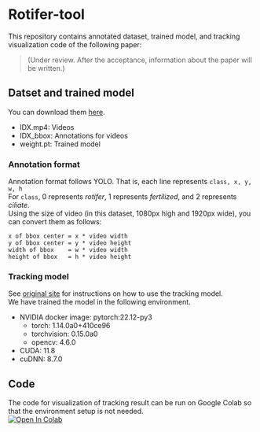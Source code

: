 # Rotifer-tool
This repository contains annotated dataset, trained model, and tracking visualization code of the following paper:
> (Under review. After the acceptance, information about the paper will be written.)

## Datset and trained model
You can download them [here](https://app.box.com/s/7a5l9mkoiciaosx2i7s3wmv743ua3sh2).
- IDX.mp4: Videos
- IDX_bbox: Annotations for videos
- weight.pt: Trained model

### Annotation format
Annotation format follows YOLO. That is, each line represents ```class, x, y, w, h```  
For ```class```, 0 represents _rotifer_, 1 represents _fertilized_, and 2 represents _ciliate_.  
Using the size of video (in this dataset, 1080px high and 1920px wide), you can convert them as follows:
```
x of bbox center = x * video width
y of bbox center = y * video height
width of bbox    = w * video width
height of bbox   = h * video height
```

### Tracking model
See [original site](https://github.com/ultralytics/ultralytics/issues/1429) for instructions on how to use the tracking model.  
We have trained the model in the following environment.  
- NVIDIA docker image: pytorch:22.12-py3
    - torch: 1.14.0a0+410ce96
    - torchvision: 0.15.0a0
    - opencv: 4.6.0
- CUDA: 11.8
- cuDNN: 8.7.0

## Code
The code for visualization of tracking result can be run on Google Colab so that the environment setup is not needed.  
[![Open In Colab](https://colab.research.google.com/assets/colab-badge.svg)](http://colab.research.google.com/github/naotoienaga/rotifer-tool/blob/main/visualize_tracking.ipynb)

